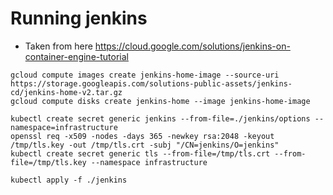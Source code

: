 
# Running jenkins
- Taken from here https://cloud.google.com/solutions/jenkins-on-container-engine-tutorial

```
gcloud compute images create jenkins-home-image --source-uri https://storage.googleapis.com/solutions-public-assets/jenkins-cd/jenkins-home-v2.tar.gz
gcloud compute disks create jenkins-home --image jenkins-home-image

kubectl create secret generic jenkins --from-file=./jenkins/options --namespace=infrastructure
openssl req -x509 -nodes -days 365 -newkey rsa:2048 -keyout /tmp/tls.key -out /tmp/tls.crt -subj "/CN=jenkins/O=jenkins"
kubectl create secret generic tls --from-file=/tmp/tls.crt --from-file=/tmp/tls.key --namespace infrastructure

kubectl apply -f ./jenkins

```